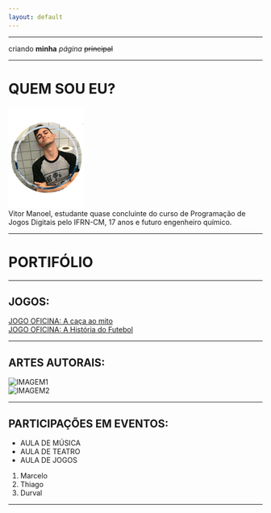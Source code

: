 ```yaml
---
layout: default
---
```

* * *


criando **minha** _página_ ~~principal~~
* * *  

# QUEM SOU EU?  
![](pt1.png)  
Vitor Manoel, estudante quase concluinte do curso de Programação de Jogos Digitais pelo IFRN-CM, 17 anos e futuro engenheiro químico. 
 * * *
 # PORTIFÓLIO  
 * * *  
## JOGOS:  
[JOGO OFICINA: A caça ao mito ](https://vitin157.github.io/a_caça_ao_mito/)  
[JOGO OFICINA: A História do Futebol ](https://vitin157.github.io/HistoryofSoccer/)  
 * * *  
## ARTES AUTORAIS:  
 ![IMAGEM1](LINK)  
 ![IMAGEM2]()
 * * *  
## PARTICIPAÇÕES EM EVENTOS:    
 * AULA DE MÚSICA
 * AULA DE TEATRO
 * AULA DE JOGOS
 1. Marcelo
 2. Thiago
 3. Durval
 * * *
 
 

